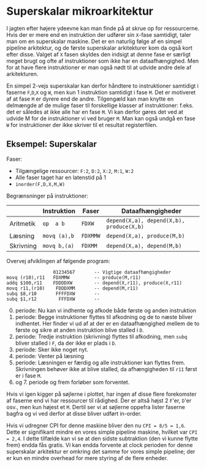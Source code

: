 # Superskalar mikroarkitektur

I jagten efter højere ydeevne kan man finde på at skrue op for ressourcerne.
Hvis der er mere end en instruktion der udfører sin `X`-fase samtidigt, taler
man om en superskalar maskine.
Det er en naturlig følge af en simpel pipeline arkitektur, og de første superskalar arkitekturer kom da også kort efter disse. Valget af `X` fasen skyldes den indsigt at denne fase er særligt meget brugt og ofte af instruktioner som ikke har en dataafhængighed. Men for at have flere instruktioner er man også nødt til at udvide andre dele af arkitekturen.

En simpel 2-vejs superskalar kan derfor håndtere to instruktioner samtidigt i
faserne `F`,`D`,`X` og `W`, men kun 1 instruktion samtidigt i fase `M`. Det er motiveret
af at fase `M` er dyrere end de andre. Tilgengæld kan man knytte en delmængde af de mulige faser
til forskellige klasser af instruktioner: f.eks. det er således at ikke alle har en fase `M`. Vi kan derfor gøres det ved at udvide M for de instruktioner vi ved bruger `M`.
Man kan også undgå en fase `W` for instruktioner der ikke skriver til et resultat
registerfilen.

## Eksempel: Superskalar

Faser:

* Tilgængelige ressourcer: `F:2`, `D:2`, `X:2`, `M:1`, `W:2`
* Alle faser taget har en latenstid på 1
* `inorder(F,D,X,M,W)`


Begrænsninger på instruktioner:

|             | Instruktion    | Faser     | Dataafhængigheder                          |
| ----------- | -------------- | --------- | ------------------------------------------ |
| Aritmetik   | `op  a b`      | `FDXW`    | `depend(X,a), depend(X,b), produce(X,b)`   |
| Læsning     | `movq (a),b`   | `FDXMMW`  | `depend(X,a), produce(M,b)`                |
| Skrivning   | `movq b,(a)`   | `FDXMM`   | `depend(X,a), depend(M,b)`                 |

Overvej afviklingen af følgende program:

~~~ text
                 01234567       -- Vigtige dataafhængigheder
movq (r10),r11   FDXMMW         -- produce(M,r11)
addq $100,r11    FDDDDXW        -- depend(X,r11), produce(X,r11)
movq r11,(r10)    FDDDXMM       -- depend(M,r11)
subq $8,r10       FFFFDXW       --
subq $1,r12        FFFDXW       --
~~~

0. periode: Nu kan vi indhente og afkode både første og anden instruktion
1. periode: Begge instruktioner flyttes til afkodning og de to næste bliver indhentet. Her finder vi ud af at der er en dataafhængighed mellem de to første og sikre at anden instruktion blive stalled i `D`.
2. periode: Tredje instruktion (skrivning) flyttes til afkodning, men `subq` bliver stalled i `F`, da der ikke er plads i `D`.
3. periode: Sker ikke noget nyt.
4. periode: Venter på læsning
5. periode: Læsningen er færdig og alle instruktioner kan flyttes frem. Skrivningen behøver ikke at blive stalled, da afhængigheden til `r11` først er i fase `M`.
6. og 7. periode og frem forløber som forventet.

Hvis vi igen kigger på søjlerne i plottet, har ingen af disse flere forekomster af faserne end vi har ressourcer  til rådighed. Der er altså højst 2 `F`'er, `D`'er osv., men kun højest et `M`. Dertil ser vi at søjlerne oppefra lister faserne bagfra og vi ved derfor at disse bliver udført in-order.

Hvis vi udregner CPI for denne maskine bliver den nu `CPI = 8/5 = 1,6`. Dette er signifikant mindre en vores simple pipeline maskine, hvilket var `CPI = 2,4`. I dette tilfælde kan vi se at den sidste subtraktion (den vi kunne flytte frem) endda fås gratis. Vi kan endda forvente at clock perioden for denne superskalar arkitektur er omkring det samme for vores simple pipeline; der er kun en mindre overhead for mere styring af de flere enheder.



&nbsp;
